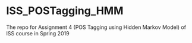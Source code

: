 # ISS_POSTagging_HMM
The repo for Assignment 4 (POS Tagging using Hidden Markov Model) of ISS course in Spring 2019
